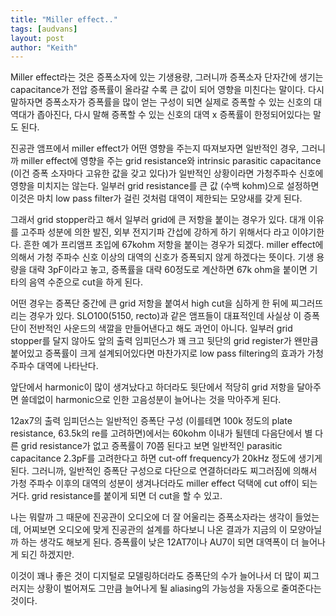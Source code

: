 ```yaml
---
title: "Miller effect.."
tags: [audvans]
layout: post
author: "Keith"
---
```


Miller effect라는 것은 증폭소자에 있는 기생용량, 그러니까 증폭소자 단자간에 생기는 capacitance가 전압 증폭률이 올라갈 수록 큰 값이 되어 영향을 미친다는 말이다. 다시 말하자면 증폭소자가 증폭률을 많이 얻는 구성이 되면 실제로 증폭할 수 있는 신호의 대역대가 좁아진다, 다시 말해 증폭할 수 있는 신호의 대역 x 증폭률이 한정되어있다는 말도 된다. 

진공관 앰프에서 miller effect가 어떤 영향을 주는지 따져보자면 일반적인 경우, 그러니까 miller effect에 영향을 주는 grid resistance와 intrinsic parasitic capacitance (이건 증폭 소자마다 고유한 값을 갖고 있다)가 일반적인 상황이라면 가청주파수 신호에 영향을 미치지는 않는다. 일부러 grid resistance를 큰 값 (수백 kohm)으로 설정하면 이것은 마치 low pass filter가 걸린 것처럼 대역이 제한되는 모양새를 갖게 된다.

그래서 grid stopper라고 해서 일부러 grid에 큰 저항을 붙이는 경우가 있다. 대개 이유를 고주파 성분에 의한 발진, 외부 전지기파 간섭에 강하게 하기 위해서다 라고 이야기한다. 흔한 예가 프리앰프 초입에 67kohm 저항을 붙이는 경우가 되겠다. miller effect에 의해서 가청 주파수 신호 이상의 대역의 신호가 증폭되지 않게 하겠다는 뜻이다. 기생 용량을 대략 3pF이라고 놓고, 증폭률을 대략 60정도로 계산하면 67k ohm을 붙이면 기타의 음역 수준으로 cut을 하게 된다.

어떤 경우는 증폭단 중간에 큰 grid 저항을 붙여서 high cut을 심하게 한 뒤에 찌그러뜨리는 경우가 있다. SLO100(5150, recto)과 같은 앰프들이 대표적인데 사실상 이 증폭단이 전반적인 사운드의 색깔을 만들어낸다고 해도 과언이 아니다. 일부러 grid stopper를 달지 않아도 앞의 출력 임피던스가 꽤 크고 뒷단의 grid register가 왠만큼 붙어있고 증폭률이 크게 설계되어있다면 마찬가지로 low pass filtering의 효과가 가청주파수 대역에 나타난다.

앞단에서 harmonic이 많이 생겨났다고 하더라도 뒷단에서 적당히 grid 저항을 달아주면 쓸데없이 harmonic으로 인한 고음성분이 늘어나는 것을 막아주게 된다.

12ax7의 출력 임피던스는 일반적인 증폭단 구성 (이를테면 100k 정도의 plate resistance, 63.5k의 re를 고려하면)에서는 60kohm 이내가 될텐데 다음단에서 별 다른 grid resistance가 없고 증폭률이 70쯤 된다고 보면 일반적인 parasitic capacitance 2.3pF를 고려한다고 하면 cut-off frequency가 20kHz 정도에 생기게 된다. 그러니까, 일반적인 증폭단 구성으로 다단으로 연결하더라도 찌그러짐에 의해서 가청 주파수 이후의 대역의 성분이 생겨나더라도 miller effect 덕택에 cut off이 되는 거다. grid resistance를 붙이게 되면 더 cut을 할 수 있고.

나는 뭐랄까 그 때문에 진공관이 오디오에 더 잘 어울리는 증폭소자라는 생각이 들었는데, 어찌보면 오디오에 맞게 진공관의 설계를 하다보니 나온 결과가 지금의 이 모양아닐까 하는 생각도 해보게 된다. 증폭률이 낮은 12AT7이나 AU7이 되면 대역폭이 더 늘어나게 되긴 하겠지만. 

이것이 꽤나 좋은 것이 디지털로 모델링하더라도 증폭단의 수가 늘어나서 더 많이 찌그러지는 상황이 벌어져도 그만큼 늘어나게 될 aliasing의 가능성을 자동으로 줄여준다는 것이다. 